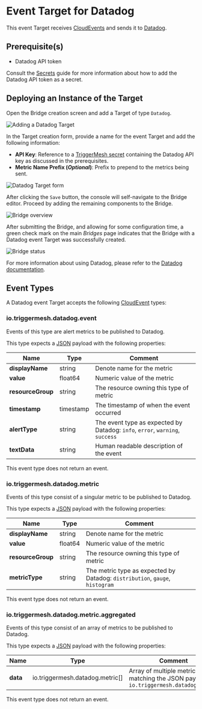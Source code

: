 # Event Target for Datadog

This event Target receives [CloudEvents][ce] and sends it to [Datadog][datadog].

## Prerequisite(s)

- Datadog API token

Consult the [Secrets](../guides/secrets.md) guide for more information about
how to add the Datadog API token as a secret.

## Deploying an Instance of the Target

Open the Bridge creation screen and add a Target of type `Datadog`.

![Adding a Datadog Target](../images/datadog-target/create-bridge-1.png)

In the Target creation form, provide a name for the event Target and add the following information:

* **API Key**: Reference to a [TriggerMesh secret](../guides/secrets.md) containing the Datadog API key as discussed in the prerequisites.
* **Metric Name Prefix (_Optional_)**: Prefix to prepend to the metrics being sent.

![Datadog Target form](../images/datadog-target/create-bridge-2.png)

After clicking the `Save` button, the console will self-navigate to the Bridge editor. Proceed by adding the remaining components to the Bridge.

![Bridge overview](../images/datadog-target/create-bridge-3.png)

After submitting the Bridge, and allowing for some configuration time, a green check mark on the main _Bridges_ page indicates that the Bridge with a Datadog event Target was successfully created.

![Bridge status](../images/bridge-status-green.png)

For more information about using Datadog, please refer to the [Datadog documentation][datadog].

## Event Types

A Datadog event Target accepts the following [CloudEvent][ce] types:

### io.triggermesh.datadog.event

Events of this type are alert metrics to be published to Datadog.

This type expects a [JSON][ce-jsonformat] payload with the following properties:

| Name  |  Type |  Comment |
| ---|---|---|
| **displayName**|string|Denote name for the metric|
| **value**|float64|Numeric value of the metric|
| **resourceGroup**|string|The resource owning this type of metric|
| **timestamp**|timestamp|The timestamp of when the event occurred|
| **alertType**|string|The event type as expected by Datadog: `info`, `error`, `warning`, `success`|
| **textData**|string|Human readable description of the event|

This event type does not return an event.

### io.triggermesh.datadog.metric

Events of this type consist of a singular metric to be published to Datadog.

This type expects a [JSON][ce-jsonformat] payload with the following properties:

| Name | Type | Comment |
|---|---|---|
| **displayName**|string|Denote name for the metric|
| **value**|float64|Numeric value of the metric|
| **resourceGroup**|string|The resource owning this type of metric|
| **metricType**|string|The metric type as expected by Datadog: `distribution`, `gauge`, `histogram`|

This event type does not return an event.

### io.triggermesh.datadog.metric.aggregated

Events of this type consist of an array of metrics to be published to Datadog.

This type expects a [JSON][ce-jsonformat] payload with the following properties:

| Name | Type | Comment |
|---|---|---|
| **data**| io.triggermesh.datadog.metric[] | Array of multiple metrics matching the JSON payload of `io.triggermesh.datadog.metric`

This event type does not return an event.

[ce]: https://cloudevents.io/
[ce-jsonformat]: https://github.com/cloudevents/spec/blob/v1.0/json-format.md
[datadog]: https://docs.datadoghq.com
